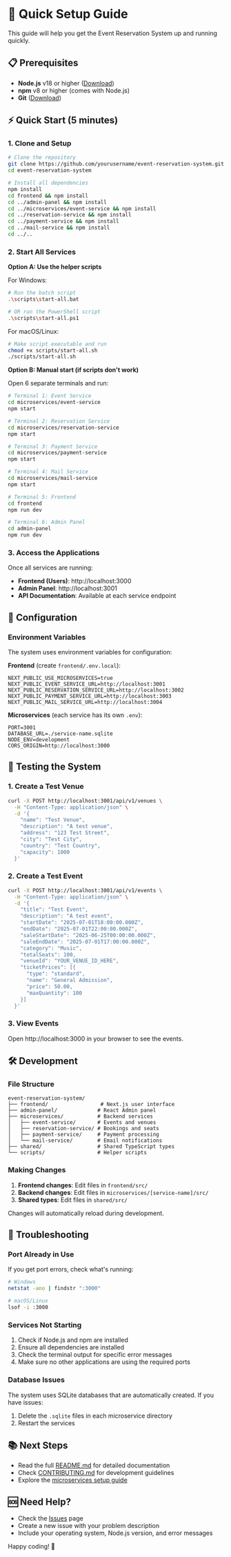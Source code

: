 # 🚀 Quick Setup Guide

This guide will help you get the Event Reservation System up and running quickly.

## 📋 Prerequisites

- **Node.js** v18 or higher ([Download](https://nodejs.org/))
- **npm** v8 or higher (comes with Node.js)
- **Git** ([Download](https://git-scm.com/))

## ⚡ Quick Start (5 minutes)

### 1. Clone and Setup

```bash
# Clone the repository
git clone https://github.com/yourusername/event-reservation-system.git
cd event-reservation-system

# Install all dependencies
npm install
cd frontend && npm install
cd ../admin-panel && npm install
cd ../microservices/event-service && npm install
cd ../reservation-service && npm install
cd ../payment-service && npm install
cd ../mail-service && npm install
cd ../..
```

### 2. Start All Services

**Option A: Use the helper scripts**

For Windows:
```bash
# Run the batch script
.\scripts\start-all.bat

# OR run the PowerShell script
.\scripts\start-all.ps1
```

For macOS/Linux:
```bash
# Make script executable and run
chmod +x scripts/start-all.sh
./scripts/start-all.sh
```

**Option B: Manual start (if scripts don't work)**

Open 6 separate terminals and run:

```bash
# Terminal 1: Event Service
cd microservices/event-service
npm start

# Terminal 2: Reservation Service
cd microservices/reservation-service
npm start

# Terminal 3: Payment Service
cd microservices/payment-service
npm start

# Terminal 4: Mail Service
cd microservices/mail-service
npm start

# Terminal 5: Frontend
cd frontend
npm run dev

# Terminal 6: Admin Panel
cd admin-panel
npm run dev
```

### 3. Access the Applications

Once all services are running:

- **Frontend (Users)**: http://localhost:3000
- **Admin Panel**: http://localhost:3001
- **API Documentation**: Available at each service endpoint

## 🔧 Configuration

### Environment Variables

The system uses environment variables for configuration:

**Frontend** (create `frontend/.env.local`):
```env
NEXT_PUBLIC_USE_MICROSERVICES=true
NEXT_PUBLIC_EVENT_SERVICE_URL=http://localhost:3001
NEXT_PUBLIC_RESERVATION_SERVICE_URL=http://localhost:3002
NEXT_PUBLIC_PAYMENT_SERVICE_URL=http://localhost:3003
NEXT_PUBLIC_MAIL_SERVICE_URL=http://localhost:3004
```

**Microservices** (each service has its own `.env`):
```env
PORT=3001
DATABASE_URL=./service-name.sqlite
NODE_ENV=development
CORS_ORIGIN=http://localhost:3000
```

## 🧪 Testing the System

### 1. Create a Test Venue

```bash
curl -X POST http://localhost:3001/api/v1/venues \
  -H "Content-Type: application/json" \
  -d '{
    "name": "Test Venue",
    "description": "A test venue",
    "address": "123 Test Street",
    "city": "Test City",
    "country": "Test Country",
    "capacity": 1000
  }'
```

### 2. Create a Test Event

```bash
curl -X POST http://localhost:3001/api/v1/events \
  -H "Content-Type: application/json" \
  -d '{
    "title": "Test Event",
    "description": "A test event",
    "startDate": "2025-07-01T18:00:00.000Z",
    "endDate": "2025-07-01T22:00:00.000Z",
    "saleStartDate": "2025-06-25T00:00:00.000Z",
    "saleEndDate": "2025-07-01T17:00:00.000Z",
    "category": "Music",
    "totalSeats": 100,
    "venueId": "YOUR_VENUE_ID_HERE",
    "ticketPrices": [{
      "type": "standard",
      "name": "General Admission",
      "price": 50.00,
      "maxQuantity": 100
    }]
  }'
```

### 3. View Events

Open http://localhost:3000 in your browser to see the events.

## 🛠️ Development

### File Structure
```
event-reservation-system/
├── frontend/                 # Next.js user interface
├── admin-panel/             # React Admin panel
├── microservices/           # Backend services
│   ├── event-service/       # Events and venues
│   ├── reservation-service/ # Bookings and seats
│   ├── payment-service/     # Payment processing
│   └── mail-service/        # Email notifications
├── shared/                  # Shared TypeScript types
└── scripts/                 # Helper scripts
```

### Making Changes

1. **Frontend changes**: Edit files in `frontend/src/`
2. **Backend changes**: Edit files in `microservices/[service-name]/src/`
3. **Shared types**: Edit files in `shared/src/`

Changes will automatically reload during development.

## 🚨 Troubleshooting

### Port Already in Use
If you get port errors, check what's running:
```bash
# Windows
netstat -ano | findstr ":3000"

# macOS/Linux
lsof -i :3000
```

### Services Not Starting
1. Check if Node.js and npm are installed
2. Ensure all dependencies are installed
3. Check the terminal output for specific error messages
4. Make sure no other applications are using the required ports

### Database Issues
The system uses SQLite databases that are automatically created. If you have issues:
1. Delete the `.sqlite` files in each microservice directory
2. Restart the services

## 📚 Next Steps

- Read the full [README.md](README.md) for detailed documentation
- Check [CONTRIBUTING.md](CONTRIBUTING.md) for development guidelines
- Explore the [microservices setup guide](MICROSERVICES_SETUP.md)

## 🆘 Need Help?

- Check the [Issues](https://github.com/yourusername/event-reservation-system/issues) page
- Create a new issue with your problem description
- Include your operating system, Node.js version, and error messages

Happy coding! 🎉
